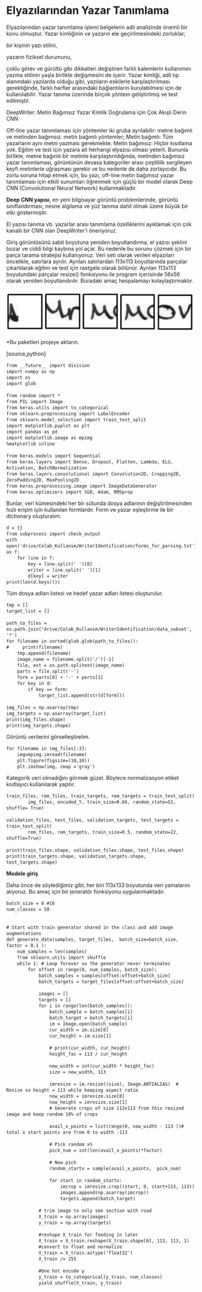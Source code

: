 # Elyazılarından Yazar Tanımlama

Elyazılarından yazar tanımlama işlemi belgelerin adli analizinde önemli bir konu olmuştur.
Yazar kimliğinin ve yazarın ele geçirilmesindeki zorluklar;

bir kişinin yazı stilini, 

yazarın fiziksel durumunu, 

çoklu görev ve gürültü gibi dikkatleri değiştiren farklı kalemlerin kullanımını 
yazma stilinin yaşla birlikte değişmesini de içerir.
Yazar kimliği, adli tıp alanındaki yazılarda olduğu gibi, yazıların eskilerle karşılaştırılması  gerektiğinde, farklı harfler arasındaki bağlantıların kurulabilmesi için de kullanılabilir. 
Yazar tanıma üzerinde birçok yöntem geliştirilmiş  ve test edilmiştir. 


DeepWriter: Metin Bağımsız Yazar Kimlik Doğrulama için Çok Akışlı Derin CNN


Off-line yazar tanımlaması için yöntemler iki gruba ayrılabilir: metne bağımlı ve metinden bağımsız. metin bağımlı yöntemler;
Metin bağımlı: Tüm yazarların aynı metni yazması gerekmekte.
Metin bağımsız: Hiçbir kısıtlama yok. Eğitim ve test için yazara ait herhangi elyazısı olması yeterli.
Bununla birlikte, metne bağımlı bir metinle karşılaştırıldığında, metinden bağımsız yazar tanımlaması, görüntünün devasa kategoriler arası çeşitlilik sergileyen keyfi metinlerle uğraşması gerekir ve bu nedenle de daha zorlayıcıdır. 
Bu zorlu soruna hitap etmek için, bu yazı, off-line metin bağımsız yazar tanımlaması için etkili sunumları öğrenmek için güçlü bir model olarak Deep CNN (Convolutional Neural Network) kullanmaktadır. 


**Deep CNN yapısı**, en yeni bilgisayar görüntü problemlerinde, görüntü sınıflandırması, nesne algılama ve  yüz tanıma  dahil olmak üzere büyük bir etki göstermiştir. 

El yazısı tanıma  vb. yazarlar arası tanımlama özelliklerini ayıklamak için çok kanallı bir CNN olan DeepWriter'i öneriyoruz. 


Giriş görüntüsünü sabit boyutuna yeniden boyutlandırma, el yazısı şeklini bozar ve ciddi bilgi kaybına yol açar. Bu nedenle bu sorunu çözmek için bir parça tarama stratejisi kullanıyoruz.
Veri seti olarak verilen elyazıları öncelikle, satırlara ayrılır. 
Ayrılan satırlardan 113x113 boyutlarında parçalar çıkartılarak eğitim ve test için rastgele olarak bölünür.
Ayrılan 113x113 boyutundaki parçalar resize() fonksiyonu ile program içerisinde 56x56 olarak yeniden boyutlandırılır. 
Buradaki amaç hespalamayı kolaylaştırmaktır.

![](https://github.com/ozdenurucar/HandwriterIdentification/blob/master/Images/patchs.png)


*Bu paketleri projeye aktarın.

[source,python]
```
from __future__ import division
import numpy as np
import os
import glob

from random import *
from PIL import Image
from keras.utils import to_categorical
from sklearn.preprocessing import LabelEncoder
from sklearn.model_selection import train_test_split
import matplotlib.pyplot as plt
import pandas as pd
import matplotlib.image as mpimg
%matplotlib inline

from keras.models import Sequential
from keras.layers import Dense, Dropout, Flatten, Lambda, ELU, Activation, BatchNormalization
from keras.layers.convolutional import Convolution2D, Cropping2D, ZeroPadding2D, MaxPooling2D
from keras.preprocessing.image import ImageDataGenerator
from keras.optimizers import SGD, Adam, RMSprop
```
Bunlar, veri kümesindeki her bir sütunda dosya adlarının değiştirilmesinden hızlı erişim için kullanılan formlardır. Form ve yazar eşleştirme ile bir dictionary oluşturalım.

```
d = {}
from subprocess import check_output
with open('drive/Colab_Kullanim/WriterIdentification/forms_for_parsing.txt') as f:
    for line in f:
        key = line.split(' ')[0]
        writer = line.split(' ')[1]
        d[key] = writer
print(len(d.keys()))
```
Tüm dosya adları listesi ve hedef yazar adları listesi oluşturulur.

```
tmp = []
target_list = []

path_to_files = os.path.join('drive/Colab_Kullanim/WriterIdentification/data_subset', '*')
for filename in sorted(glob.glob(path_to_files)):
#     print(filename)
    tmp.append(filename)
    image_name = filename.split('/')[-1]
    file, ext = os.path.splitext(image_name)
    parts = file.split('-')
    form = parts[0] + '-' + parts[1]
    for key in d:
        if key == form:
            target_list.append(str(d[form]))

img_files = np.asarray(tmp)
img_targets = np.asarray(target_list)
print(img_files.shape)
print(img_targets.shape)
```

Görüntü verilerini görselleştirelim.

```
for filename in img_files[:3]:
    img=mpimg.imread(filename)
    plt.figure(figsize=(10,10))
    plt.imshow(img, cmap ='gray')
```

Kategorik veri olmadığını görmek güzel. Böylece normalizasyon etiket kodlayıcı kullanılarak yapılır.

```
train_files, rem_files, train_targets, rem_targets = train_test_split(
        img_files, encoded_Y, train_size=0.66, random_state=52, shuffle= True)

validation_files, test_files, validation_targets, test_targets = train_test_split(
        rem_files, rem_targets, train_size=0.5, random_state=22, shuffle=True)

print(train_files.shape, validation_files.shape, test_files.shape)
print(train_targets.shape, validation_targets.shape, test_targets.shape)
```

**Modele giriş**

Daha önce de söylediğimiz gibi, her biri 113x133 boyutunda veri yamalarını alıyoruz. Bu amaç için bir jeneratör fonksiyonu uygulanmaktadır.

```
batch_size = 8 #16
num_classes = 50


# Start with train generator shared in the class and add image augmentations
def generate_data(samples, target_files,  batch_size=batch_size, factor = 0.1 ):
    num_samples = len(samples)
    from sklearn.utils import shuffle
    while 1: # Loop forever so the generator never terminates
        for offset in range(0, num_samples, batch_size):
            batch_samples = samples[offset:offset+batch_size]
            batch_targets = target_files[offset:offset+batch_size]

            images = []
            targets = []
            for i in range(len(batch_samples)):
                batch_sample = batch_samples[i]
                batch_target = batch_targets[i]
                im = Image.open(batch_sample)
                cur_width = im.size[0]
                cur_height = im.size[1]

                # print(cur_width, cur_height)
                height_fac = 113 / cur_height

                new_width = int(cur_width * height_fac)
                size = new_width, 113

                imresize = im.resize((size), Image.ANTIALIAS)  # Resize so height = 113 while keeping aspect ratio
                now_width = imresize.size[0]
                now_height = imresize.size[1]
                # Generate crops of size 113x113 from this resized image and keep random 10% of crops

                avail_x_points = list(range(0, now_width - 113 ))# total x start points are from 0 to width -113

                # Pick random x%
                pick_num = int(len(avail_x_points)*factor)

                # Now pick
                random_startx = sample(avail_x_points,  pick_num)

                for start in random_startx:
                    imcrop = imresize.crop((start, 0, start+113, 113))
                    images.append(np.asarray(imcrop))
                    targets.append(batch_target)

            # trim image to only see section with road
            X_train = np.array(images)
            y_train = np.array(targets)

            #reshape X_train for feeding in later
            X_train = X_train.reshape(X_train.shape[0], 113, 113, 1)
            #convert to float and normalize
            X_train = X_train.astype('float32')
            X_train /= 255

            #One hot encode y
            y_train = to_categorical(y_train, num_classes)
            yield shuffle(X_train, y_train)
```

